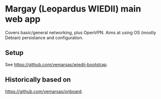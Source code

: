 # Margay (Leopardus WIEDII) main web app

Covers basic/general networking, plus OpenVPN. Aims at using OS (mostly Debian) persistance and configuration.

## Setup

See https://github.com/vemarsas/wiedii-bootstrap.

## Historically based on

https://github.com/vemarsas/onboard.


